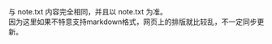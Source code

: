 与 note.txt 内容完全相同，并且以 note.txt 为准。
<br/>因为这里如果不特意支持markdown格式，网页上的排版就比较乱，不一定同步更新。



















